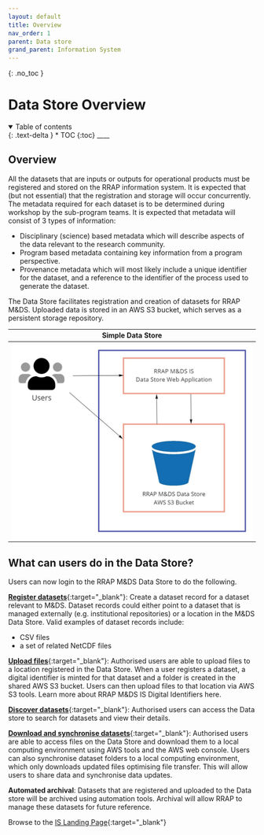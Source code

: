 ```yaml
---
layout: default
title: Overview
nav_order: 1
parent: Data store
grand_parent: Information System
---
```


{: .no_toc }

# Data Store Overview

<details  open markdown="block">
  <summary>
    Table of contents
  </summary>
{: .text-delta }
* TOC
{:toc}
____
</details>

## Overview

All the datasets that are inputs or outputs for operational products must be registered and stored on the RRAP information system. It is expected that (but not essential) that the registration and storage will occur concurrently. The metadata required for each dataset is to be determined during workshop by the sub-program teams. It is expected that metadata will consist of 3 types of information:

-   Disciplinary (science) based metadata which will describe aspects of the data relevant to the research community.
-   Program based metadata containing key information from a program perspective.
-   Provenance metadata which will most likely include a unique identifier for the dataset, and a reference to the identifier of the process used to generate the dataset.

The Data Store facilitates registration and creation of datasets for RRAP M&DS. Uploaded data is stored in an AWS S3 bucket, which serves as a persistent storage repository.

|                                      Simple Data Store                                      |
| :-----------------------------------------------------------------------------------------: |
| <img src="../../assets/images/data_store/Data_Store_simple.jpg" alt="drawing" width="600"/> |

## What can users do in the Data Store?

Users can now login to the RRAP M&DS Data Store to do the following.

[**Register datasets**](./registering-a-dataset.md){:target="\_blank"}: Create a dataset record for a dataset relevant to M&DS. Dataset records could either point to a dataset that is managed externally (e.g. institutional repositories) or a location in the M&DS Data Store. Valid examples of dataset records include:

-   CSV files
-   a set of related NetCDF files

[**Upload files**](./uploading-a-dataset.md){:target="\_blank"}: Authorised users are able to upload files to a location registered in the Data Store. When a user registers a dataset, a digital identifier is minted for that dataset and a folder is created in the shared AWS S3 bucket. Users can then upload files to that location via AWS S3 tools. Learn more about RRAP M&DS IS Digital Identifiers here.

[**Discover datasets**](./viewing-a-dataset.md){:target="\_blank"}: Authorised users can access the Data store to search for datasets and view their details.

[**Download and synchronise datasets**](./downloading-datasets.md){:target="\_blank"}: Authorised users are able to access files on the Data Store and download them to a local computing environment using AWS tools and the AWS web console. Users can also synchronise dataset folders to a local computing environment, which only downloads updated files optimising file transfer. This will allow users to share data and synchronise data updates.

**Automated archival**: Datasets that are registered and uploaded to the Data store will be archived using automation tools. Archival will allow RRAP to manage these datasets for future reference.

Browse to the [IS Landing Page](https://mds.gbrrestoration.org/){:target="\_blank"}
